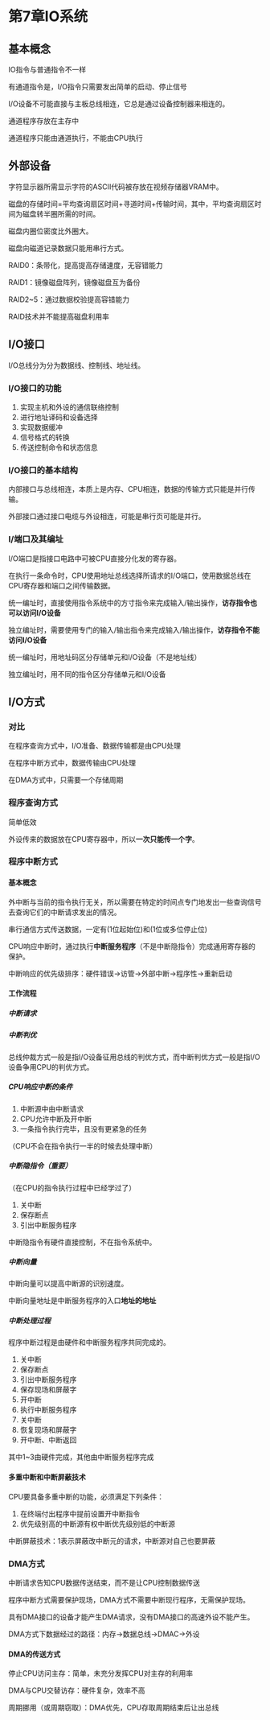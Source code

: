 # 第7章IO系统

## 基本概念

IO指令与普通指令不一样

有通道指令是，I/O指令只需要发出简单的启动、停止信号

I/O设备不可能直接与主板总线相连，它总是通过设备控制器来相连的。

通道程序存放在主存中

通道程序只能由通道执行，不能由CPU执行



## 外部设备

字符显示器所需显示字符的ASCII代码被存放在视频存储器VRAM中。

磁盘的存储时间=平均查询扇区时间+寻道时间+传输时间，其中，平均查询扇区时间为磁盘转半圈所需的时间。

磁盘内圈位密度比外圈大。

磁盘向磁道记录数据只能用串行方式。

RAID0：条带化，提高提高存储速度，无容错能力

RAID1：镜像磁盘阵列，镜像磁盘互为备份

RAID2~5：通过数据校验提高容错能力

RAID技术并不能提高磁盘利用率



## I/O接口

I/O总线分为分为数据线、控制线、地址线。

### I/O接口的功能

1. 实现主机和外设的通信联络控制
2. 进行地址译码和设备选择
3. 实现数据缓冲
4. 信号格式的转换
5. 传送控制命令和状态信息

### I/O接口的基本结构

内部接口与总线相连，本质上是内存、CPU相连，数据的传输方式只能是并行传输。

外部接口通过接口电缆与外设相连，可能是串行页可能是并行。

### I/端口及其编址

I/O端口是指接口电路中可被CPU直接分化发的寄存器。

在执行一条命令时，CPU使用地址总线选择所请求的I/O端口，使用数据总线在CPU寄存器和端口之间传输数据。

统一编址时，直接使用指令系统中的方寸指令来完成输入/输出操作，**访存指令也可以访问I/O设备**

独立编址时，需要使用专门的输入/输出指令来完成输入/输出操作，**访存指令不能访问I/O设备**

统一编址时，用地址码区分存储单元和I/O设备（不是地址线）

独立编址时，用不同的指令区分存储单元和I/O设备



## I/O方式

### 对比

在程序查询方式中，I/O准备、数据传输都是由CPU处理

在程序中断方式中，数据传输由CPU处理

在DMA方式中，只需要一个存储周期

### 程序查询方式

简单低效

外设传来的数据放在CPU寄存器中，所以**一次只能传一个字**。

### 程序中断方式

#### 基本概念

外中断与当前的指令执行无关，所以需要在特定的时间点专门地发出一些查询信号去查询它们的中断请求发出的情况。

串行通信方式传送数据，一定有(1位起始位)和(1位或多位停止位)

CPU响应中断时，通过执行**中断服务程序**（不是中断隐指令）完成通用寄存器的保护。

中断响应的优先级排序：硬件错误->访管->外部中断->程序性->重新启动

#### 工作流程

##### 中断请求

##### 中断判优

总线仲裁方式一般是指I/O设备征用总线的判优方式，而中断判优方式一般是指I/O设备争用CPU的判优方式。

##### CPU响应中断的条件

1. 中断源中由中断请求
2. CPU允许中断及开中断
3. 一条指令执行完毕，且没有更紧急的任务

（CPU不会在指令执行一半的时候去处理中断）

##### 中断隐指令（重要）

（在CPU的指令执行过程中已经学过了）

1. 关中断
2. 保存断点
3. 引出中断服务程序

中断隐指令有硬件直接控制，不在指令系统中。

##### 中断向量

中断向量可以提高中断源的识别速度。

中断向量地址是中断服务程序的入口**地址的地址**

##### 中断处理过程

程序中断过程是由硬件和中断服务程序共同完成的。

1. 关中断
2. 保存断点
3. 引出中断服务程序
4. 保存现场和屏蔽字
5. 开中断
6. 执行中断服务程序
7. 关中断
8. 恢复现场和屏蔽字
9. 开中断、中断返回

其中1~3由硬件完成，其他由中断服务程序完成

#### 多重中断和中断屏蔽技术

CPU要具备多重中断的功能，必须满足下列条件：

1. 在终端付出程序中提前设置开中断指令
2. 优先级别高的中断源有权中断优先级别低的中断源

中断屏蔽技术：1表示屏蔽改中断元的请求，中断源对自己也要屏蔽

### DMA方式

中断请求告知CPU数据传送结束，而不是让CPU控制数据传送

程序中断方式需要保护现场，DMA方式不需要中断现行程序，无需保护现场。

具有DMA接口的设备才能产生DMA请求，没有DMA接口的高速外设不能产生。

DMA方式下数据经过的路径：内存->数据总线->DMAC->外设

#### DMA的传送方式

停止CPU访问主存：简单，未充分发挥CPU对主存的利用率

DMA与CPU交替访存：硬件复杂，效率不高

周期挪用（或周期窃取）：DMA优先，CPU存取周期结束后让出总线